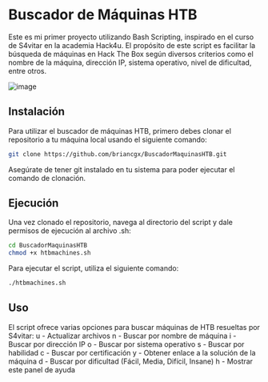# Buscador de Máquinas HTB

Este es mi primer proyecto utilizando Bash Scripting, inspirado en el curso de S4vitar en la academia Hack4u. El propósito de este script es facilitar la búsqueda de máquinas en Hack The Box según diversos criterios como el nombre de la máquina, dirección IP, sistema operativo, nivel de dificultad, entre otros.

![image](https://github.com/briancgx/BuscadorMaquinasHTB/assets/118696146/2b827a21-139c-4b08-889f-f25c0a3405d0)

## Instalación

Para utilizar el buscador de máquinas HTB, primero debes clonar el repositorio a tu máquina local usando el siguiente comando:

```bash
git clone https://github.com/briancgx/BuscadorMaquinasHTB.git
```
Asegúrate de tener git instalado en tu sistema para poder ejecutar el comando de clonación.

## Ejecución

Una vez clonado el repositorio, navega al directorio del script y dale permisos de ejecución al archivo .sh:

```bash
cd BuscadorMaquinasHTB
chmod +x htbmachines.sh
```
Para ejecutar el script, utiliza el siguiente comando:

```bash
./htbmachines.sh
```

## Uso
El script ofrece varias opciones para buscar máquinas de HTB resueltas por S4vitar:
u - Actualizar archivos
n - Buscar por nombre de máquina
i - Buscar por dirección IP
o - Buscar por sistema operativo
s - Buscar por habilidad
c - Buscar por certificación
y - Obtener enlace a la solución de la máquina
d - Buscar por dificultad (Fácil, Media, Difícil, Insane)
h - Mostrar este panel de ayuda
